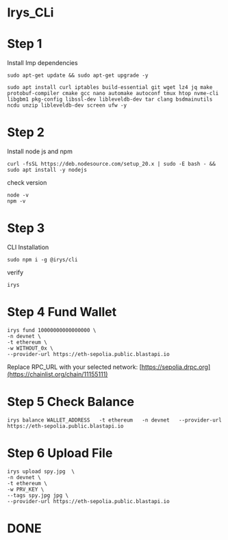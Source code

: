 # Irys_CLi

# Step 1
Install Imp dependencies 
```
sudo apt-get update && sudo apt-get upgrade -y
```
```
sudo apt install curl iptables build-essential git wget lz4 jq make protobuf-compiler cmake gcc nano automake autoconf tmux htop nvme-cli libgbm1 pkg-config libssl-dev libleveldb-dev tar clang bsdmainutils ncdu unzip libleveldb-dev screen ufw -y
```

# Step 2
Install node js and npm
```
curl -fsSL https://deb.nodesource.com/setup_20.x | sudo -E bash - && sudo apt install -y nodejs
```

check version
```
node -v
npm -v
```

# Step 3 
CLI Installation 
```
sudo npm i -g @irys/cli
```

verify
```
irys
```


# Step 4 Fund Wallet 
```
irys fund 10000000000000000 \
-n devnet \
-t ethereum \
-w WITHOUT_0x \
--provider-url https://eth-sepolia.public.blastapi.io
```
Replace RPC_URL with your selected network: [https://sepolia.drpc.org](https://chainlist.org/chain/11155111)


# Step 5 Check Balance 
```
irys balance WALLET_ADDRESS   -t ethereum   -n devnet   --provider-url https://eth-sepolia.public.blastapi.io
```

# Step 6 Upload File 
```
irys upload spy.jpg  \
-n devnet \
-t ethereum \
-w PRV_KEY \
--tags spy.jpg jpg \
--provider-url https://eth-sepolia.public.blastapi.io
```

# DONE
